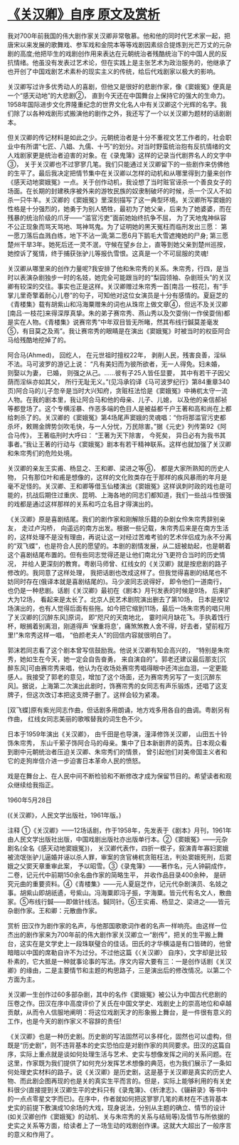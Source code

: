 # [《关汉卿》自序 原文及赏析](https://www.vrrw.net/wx/14473.html)

我对700年前我国的伟大剧作家关汉卿非常敬慕。他和他的同时代艺术家一起，把唐宋以来发展的歌舞戏、参军戏和金院本等等戏剧因素综合提炼到光芒万丈的元杂剧的高度;他把毕生的戏剧创作用来表达在元朝统治者残酷统治下的中国人民的反抗情绪。他虽没有发表过艺术论，但在实践上是主张艺术为政治服务的，他继承了也开创了中国戏剧艺术素朴的现实主义的传统，给后代戏剧家以极大的影响。

关汉卿写过许多优秀动人的喜剧，但他又是很好的悲剧作家，像《窦娥冤》便真是一个“感天动地”的大悲剧②， 直到今天还在中国舞台上保持它的强大的生命力。1958年国际进步文化界隆重纪念的世界文化名人中有关汉卿这个光辉的名字。我们除了以各种戏剧形式搬演他的剧作之外，我还写了一个以关汉卿为题材的话剧剧本。

但关汉卿的传记材料是如此之少。元朝统治者是十分不重视文艺工作者的，社会职业中有所谓“七匠、八娼、九儒、十丐”的划分。对当时野蛮统治抱有反抗情绪的文人戏剧家更是统治者迫害的对象。在《录鬼簿》这样的记录当代剧界名人的文字中③， 关于关汉卿也不过寥寥几笔。我们只能通过关汉卿留下的一些剧作来仿佛他的生平了。最后我决定把情节集中在关汉卿以怎样的动机和从哪里得到力量来创作《感天动地窦娥冤》一点。关于创作动机，我设想了当时赃官诬杀一个善良女子的场面。在长期的封建秩序被外来的游牧民族的奴隶制破坏的时候，杀一个汉人不如杀一只牛羊。关汉卿的《窦娥冤》里深刻描写了这一典型环境。关汉卿所写窦娥的性格是十分强烈的，她勇于为别人牺牲，最初为了她父亲，后来为了她婆婆，而在残暴的统治阶级的爪牙——“滥官污吏”面前她始终抗争不屈， 为了天地鬼神纵容不公正现象而骂天骂地、骂神骂鬼。为了证明她的黑天冤枉而临刑发出三愿： 第一愿刀落后血溅白练，地下不沾一滴;第二愿6月下鹅毛大雪遮掩她的尸身; 第三愿楚州干旱3年。她死后还一灵不泯，守候在望乡台上，直等到她父亲到楚州巡按，她控诉了冤情，终于捕获张驴儿等报仇雪恨。这真是一个不可屈服的灵魂!

关汉卿从哪里来的创作力量呢?我安排了他和朱帘秀的关系。朱帘秀，行四，是当时以表演杂剧独步一时的名妓，她完全可能跟当时的“梨园领袖、杂剧班头”的关汉卿有较深的交往。事实也正是这样。关汉卿赠过朱帘秀一首[南吕·一枝花]，有“手掌儿里奇擎着耐心儿卷”的句子，可知他对这位女演员是十分有感情的。夏庭芝的《青楼集》载有胡紫山和冯海粟赠朱的词也从珠帘上做文章④，但远不及关汉卿[南吕·一枝花]来得深厚真挚。朱的弟子赛帘秀、燕山秀以及欠耍俏(一作侯耍俏)都是实在人物。《青楼集》说赛帘秀“中年双目皆无所睹，然其布线行鍼莫差毫发⑤，有目莫之及焉”。我让赛帘秀的眼睛是在演出《窦娥冤》时被当时的权臣阿合马给残酷地挖掉了的。

阿合马(Ahmed)， 回纥人， 在元世祖时擅权22年， 剥削人民，残害良善，淫纵不法。马可波罗的游记上说： “凡有美妇而为彼所欲者，无一人得免。妇未婚， 则娶以为妻， 已婚， 则强之从己。……彼有子25人皆任显要， 其中有若干子因父荫而淫纵亦如其父， 所行无耻无义。”(见冯承钧译《马可波罗纪行》第84重章340页)阿合马的儿子忽辛是当时大兴知府，贪赃枉法恰是《窦娥冤》中祷杌太守一流人物。在我的剧本里，我让阿合马和他的母亲、儿子、儿媳， 以及他的亲信郝祯等都登场了。这个专横淫暴、作恶多端的色目人是被益都千户王著和高和尚在上都给刺杀了的。关汉卿的《窦娥冤》第4场尾声窦娥的灵魂唱：“你将那滥官污吏都杀坏，敕赐金牌势剑吹毛快，与一人分忧，万民除害。”据《元史》列传第92《阿合马传》， 王著临刑时大呼曰： “王著为天下除害， 今死矣， 异日必有为我书其事者。”我让王著的行动与《窦娥冤》剧本有若干精神联系。这样也就加强了关汉卿和朱帘秀们的危险处境。

关汉卿的亲友王实甫、杨显之、王和卿、梁进之等⑥， 都是大家所熟知的历史人物， 只有那位叶和甫是想像的，这样的文化败类存在于那样的疾风暴雨的年月是毫不足怪的。关汉卿、王和卿等借玉仙楼演出《窦娥冤》这样讽刺时政的戏也是可能的，抗战后期住过重庆、昆明、上海各地的同志们都知道，我们一些战斗性很强的戏都是通过这样那样的关系和巧立名目才得演出的。

《关汉卿》原是喜剧结尾。我们的剧作家和刚解除乐籍的杂剧女伶朱帘秀辞别亲友， 走过卢沟桥， 向遥远的南方出发。根据一些记载，朱帘秀后来是在南方生活的，这样处理不是没有理由，再说让这一对经过苦难考验的艺术伴侣成为永不分离的“双飞蝶”，也是符合人民的愿望的。本剧的剧情发展，从二妞被劫起，也是朝着这个喜剧结尾布置的。但有些同志觉得还是让他们南北分飞更符合当时的历史情况， 并给人更深刻的教育。粤剧马师曾、红线女的《关汉卿》就是按悲剧的路子修改的。我同意了这样处理， 我把话剧也改成这样了。但我觉得喜剧的结尾也不妨同时存在(俄译本就是喜剧结尾的)。马少波同志说得好， 即令他们一道南行，也仍是一种悲剧。话剧《关汉卿》最初在《剧本》月刊发表的时候是9场， 后来扩大为12场， 看起来是太长了。北京人民艺术剧院演出删去了第10场， 日本是按12场演出的，也有人觉得后面有些拖。如今把它缩到11场，最后一场朱帘秀的唱只用了关汉卿的[沉醉东风]原词， 即“咫尺的天南地北， 霎时间月缺花飞。手执着饯行杯，眼搁着别离泪，刚道得声 ‘保重将息’，痛煞煞教人舍不得，好去者，望前程万里!”朱帘秀这样一唱， “伯颜老夫人”的回信内容就很明白了。

郭沫若同志看了这个剧本曾写信鼓励我。他说关汉卿有知会高兴的， “特别是朱帘秀，她如生在今天，她一定会自告奋勇， 来自演自的”。郭老还建议最后那支[沉醉东风]可由赛帘秀来唱，他认为在收场处赛帘秀唱得眼中还涔出血泪，一定更能感人。我接受了郭老的意见，增加了这个场面，还为赛帘秀另写了一支[沉醉东风]。据说，上海第二次演出此剧时，饰赛帘秀的女同志有声乐锻炼，还唱了这支牌子，但这次改订本把这支牌子删了。这样会较为紧凑。

[双飞蝶]原有紫光同志作曲，但话剧多用朗诵，地方戏多用各自的曲调。粤剧另有作曲， 红线女同志美丽的歌喉替我的词生色不少。

日本于1959年演出《关汉卿》， 由千田是也导演，潼泽修饰关汉卿， 山田五十铃饰朱帘秀， 东山千萦子饰阿合马的母亲。集中了日本新剧界的英秀。日本观众看到剧中元朝统治者压迫关汉卿、朱帘秀们的情景， 曾引起他们对美帝国主义者和它的走狗岸信介进一步迫害日本革命人民的愤怒。

戏是在舞台上、在人民中间不断检验和不断修改才成为保留节目的。希望读者和观众继续给我指正。

1960年5月28日

(《关汉卿》，人民文学出版社，1961年版。)



注释 ①《关汉卿》——12场话剧，作于1958年，先发表于《剧本》月刊，1961年由人民文学出版社出版，中国戏剧出版社亦出版单行本。②《窦娥冤》——元杂剧名(全名《感天动地窦娥冤》)， 关汉卿代表作，四折一楔子，叙演青年寡妇窦娥被流氓张驴儿逼婚并诬以杀人罪，审案的贪官梼杌贪赃枉法，判处窦娥死刑，后窦娥之父窦天章重审此案， 予以昭雪。③《录鬼簿》——著作名，元人钟嗣成作， 二卷，记元代中前期150余名曲作家的简略生平， 并收作品目录400余种， 是研究元曲的重要资料。④《青楼集》——元人夏庭芝作，记元代杂剧演员、名妓之事。胡紫山即胡祇遹，号紫山。冯海粟即冯子振，字海粟。皆元代有名文人，散曲家。⑤布线行鍼——即做针线活。鍼同针。⑥王实甫、杨显之、梁进之——皆元杂剧作家。王和卿：元散曲作家。

赏析 田汉作为剧作家的名声，与他那国歌歌词作者的名声一样响亮。由这样一位杰出的剧作家来为700年前的伟大剧作家关汉卿立一“剧传”，把关的生平搬上舞台，这实在是文学史上一段珠联璧合的佳话。田氏的才华横溢是有口皆碑的，他曾暗暗以中国的席勒自许不为过分。不过他这篇《〈关汉卿〉 自序》，文字却是比较朴素的，它大抵是一种就事论事的写法。序文内容大要有三：一是创作话剧《关汉卿》的缘由，二是主要情节和主题的构思路子，三是演出后的修改情况。以第二个方面为主。

关汉卿一生创作过60多部杂剧，其中的名作《窦娥冤》被公认为中国古代悲剧的压卷之作。田汉在序中高度评价了关氏在中国文学史、戏剧史上的崇高地位和卓越贡献，从而令人信服地阐明：将这位戏剧天才的形象搬上舞台，是一件很有意义的工作，也是今天的剧作家义不容辞的责任!

《关汉卿》也是一种历史剧。历史剧的写法固然可以多样化，固然也可以虚构，但既是“历史剧”，则不违背基本的史实恐怕应是对剧作家的共同要求。田汉的这篇自序，实际上重点就是谈如何处理生活与艺术、史实与想像发挥之间的关系问题。在这里，作家既为我们提供了如何充分发挥艺术想像的典范，也为我们展示了一条如何处理史实材料的路子。说《关汉卿》是历史剧，这是基于关汉卿是真实的历史人物、而此剧企图再现的也是关的真实生平而言的。但是，实际上能够利用的有关史料很少(直接提到关汉卿生平的史料只有《录鬼簿》、《析津志》、《辍耕录》等书中的一点点零星文字而已)。在序中，作者就如何把这寥寥几笔的素材在不违背基本史实的前提下敷演成10余场的大戏，现身说法，分别从主题的确立、情节的设计(如关汉卿创作《窦娥冤》的动机、关与朱帘秀的关系与结局等)及情节与所依据的史实之关系等方面，给读者上了一场生动的戏剧创作课。这就大大超出了一般序言的意义和作用了。

